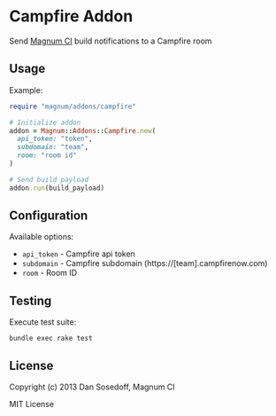 # Campfire Addon

Send [Magnum CI](http://magnum-ci.com) build notifications to a Campfire room

## Usage

Example:

```ruby
require "magnum/addons/campfire"

# Initialize addon
addon = Magnum::Addons::Campfire.new(
  api_token: "token", 
  subdomain: "team", 
  room: "room id"
)

# Send build payload
addon.run(build_payload)
```

## Configuration

Available options:

- `api_token` - Campfire api token
- `subdomain` - Campfire subdomain (https://[team].campfirenow.com)
- `room`      - Room ID

## Testing

Execute test suite:

```
bundle exec rake test
```

## License

Copyright (c) 2013 Dan Sosedoff, Magnum CI

MIT License